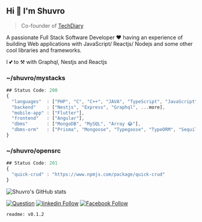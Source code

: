 ## Hi 👋 I'm Shuvro

> Co-founder of [TechDiary](https://www.techdiary.dev)

A passionate Full Stack Software Developer ❤ having an experience of building Web applications with JavaScript/ Reactjs/ Nodejs and some other cool libraries and frameworks.

I 💕 to ⚒ with Graphql, Nestjs and Reactjs

### ~/shuvro/mystacks

```js
## Status Code: 200
{
  "languages"  : ["PHP", "C", "C++", "JAVA", "TypeScript", "JavaScript", "Priority Right 👈 Left", ...more],
  "backend"    : ["Nestjs", "Express", "Graphql", ...more],
  "mobile-app" : ["Flutter"],
  "frontend"   : ["Angular"],
  "dbms"       : ["MongoDB", "MySQL", "Array 😂"],
  "dbms-orm"   : ["Prisma", "Mongoose", "Typegoose", "TypeORM", "Sequilize"],         :
}
```

### ~/shuvro/opensrc

```js
## Status Code: 201
{
  "quick-crud" : "https://www.npmjs.com/package/quick-crud"
}
```

![Shuvro's GitHub stats](https://github-readme-stats.vercel.app/api?username=MIShuvro&show_icons=true&theme=radical)

[![Question](https://img.shields.io/badge/%20-Follow-black?color=14171A&labelColor=fff&logo=stackoverflow&logoColor=0c0d0e26)](https://stackoverflow.com/users/12499617/shuvro)
  [![linkedin Follow](https://img.shields.io/badge/%20-Follow-black?color=006097&labelColor=006097&logo=linkedin&logoColor=ffffff)](https://www.linkedin.com/in/mi-shuvro-0256031b2) 
  [![Facebook Follow](https://img.shields.io/badge/%20-Connect-black?color=14171A&labelColor=1976d2&logo=facebook&logoColor=ffffff)](https://www.facebook.com/xcode.shuvro)
  
  ```
  readme: v0.1.2
  ```
  

